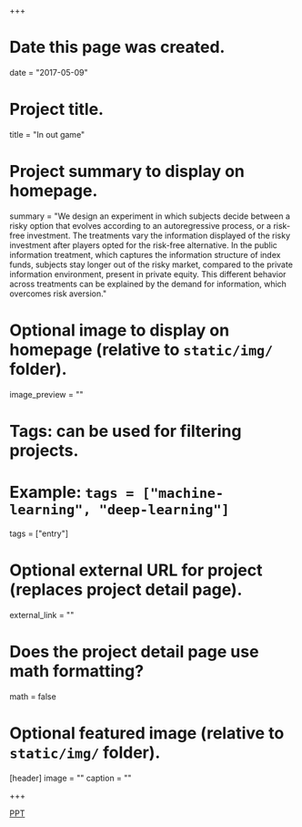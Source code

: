 +++
# Date this page was created.
date = "2017-05-09"

# Project title.
title = "In out game"

# Project summary to display on homepage.
summary = "We design an experiment in which subjects decide between a risky option that evolves according to an autoregressive process, or a risk-free investment. The treatments vary the information displayed of the risky investment after players opted for the risk-free alternative. In the public information treatment, which captures the information structure of index funds, subjects stay longer out of the risky market, compared to the private information environment, present in private equity. This different behavior across treatments can be explained by the demand for information, which overcomes risk aversion."

# Optional image to display on homepage (relative to `static/img/` folder).
image_preview = ""

# Tags: can be used for filtering projects.
# Example: `tags = ["machine-learning", "deep-learning"]`
tags = ["entry"]

# Optional external URL for project (replaces project detail page).
external_link = ""

# Does the project detail page use math formatting?
math = false

# Optional featured image (relative to `static/img/` folder).
[header]
image = ""
caption = ""

+++


[PPT](https://www.dropbox.com/s/q5sbwkxwoztgic4/inoutppt.html?dl=0)